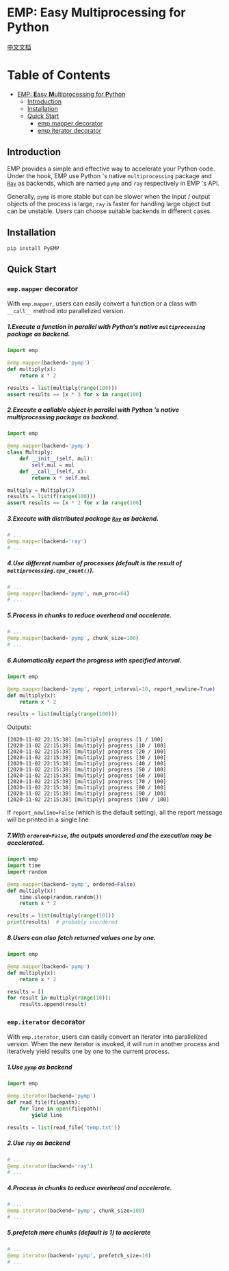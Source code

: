 # EMP: **E**asy **M**ultiprocessing for **P**ython

[中文文档](README_zh.md)

Table of Contents
=================

   * [EMP: <strong>E</strong>asy <strong>M</strong>ultiprocessing for <strong>P</strong>ython](#emp-easy-multiprocessing-for-python)
      * [Introduction](#introduction)
      * [Installation](#installation)
      * [Quick Start](#quick-start)
         * [emp.mapper decorator](#empmapper-decorator)
         * [emp.iterator decorator](#empiterator-decorator)

## Introduction

EMP provides a simple and effective way to accelerate your Python code. Under the hook, EMP use Python 's native `multiprocessing` package and [`Ray`](https://github.com/ray-project/ray) as backends, which are named `pymp` and `ray` respectively in EMP 's API.

Generally, `pymp` is more stable but can be slower when the input / output objects of the process is large, `ray` is faster for handling large object but can be unstable. Users can choose suitable backends in different cases.

## Installation

```
pip install PyEMP
```

## Quick Start

### `emp.mapper` decorator

With `emp.mapper`, users can easily convert a function or a class with `__call__` method into parallelized version.

##### 1.Execute a function in parallel with Python's native `multiprocessing` package as backend.

```python
import emp

@emp.mapper(backend='pymp')
def multiply(x):
    return x * 2

results = list(multiply(range(100)))
assert results == [x * 3 for x in range(100]
```

##### 2.Execute a callable object in parallel with Python 's native multiprocessing package as backend.

```python
import emp

@emp.mapper(backend='pymp')
class Multiply:
    def __init__(self, mul):
        self.mul = mul
    def __call__(self, x):
        return x * self.mul

multiply = Multiply(2)
results = list(f(range(100)))
assert results == [x * 2 for x in range(100]
```

##### 3.Execute with distributed package [`Ray`](https://github.com/ray-project/ray) as backend.

```python
# ...
@emp.mapper(backend='ray')
# ...
```

##### 4.Use different number of processes (default is the result of `multiprocessing.cpu_count()`).

```python
# ...
@emp.mapper(backend='pymp', num_proc=64)
# ...
```

##### 5.Process in chunks to reduce overhead and accelerate.

```python
# ...
@emp.mapper(backend='pymp', chunk_size=100)
# ...
```

##### 6.Automatically eeport the progress with specified interval.

```python
import emp

@emp.mapper(backend='pymp', report_interval=10, report_newline=True)
def multiply(x):
    return x * 2

results = list(multiply(range(100)))
```

Outputs:

```
[2020-11-02 22:15:38] [multiply] progress [1 / 100]
[2020-11-02 22:15:38] [multiply] progress [10 / 100]
[2020-11-02 22:15:38] [multiply] progress [20 / 100]
[2020-11-02 22:15:38] [multiply] progress [30 / 100]
[2020-11-02 22:15:38] [multiply] progress [40 / 100]
[2020-11-02 22:15:38] [multiply] progress [50 / 100]
[2020-11-02 22:15:38] [multiply] progress [60 / 100]
[2020-11-02 22:15:38] [multiply] progress [70 / 100]
[2020-11-02 22:15:38] [multiply] progress [80 / 100]
[2020-11-02 22:15:38] [multiply] progress [90 / 100]
[2020-11-02 22:15:38] [multiply] progress [100 / 100]
```

If `report_newline=False` (which is the default setting), all the report message will be printed in a single line.

##### 7.With `ordered=False`, the outputs unordered and the execution may be accelerated.

```python
import emp
import time
import random

@emp.mapper(backend='pymp', ordered=False)
def multiply(x):
    time.sleep(random.random())
    return x * 2

results = list(multiply(range(10)))
print(results)  # probably unordered
```

##### 8.Users can also fetch returned values one by one.

```python
import emp

@emp.mapper(backend='pymp')
def multiply(x):
    return x * 2

results = []
for result in multiply(range(10)):
    results.append(result)
```

### `emp.iterator` decorator

With `emp.iterator`, users can easily convert an iterator into parallelized version. When the new iterator is invoked, it will run in another process and iteratively yield results one by one to the current process.

##### 1.Use `pymp` as backend

```python
import emp

@emp.iterator(backend='pymp')
def read_file(filepath):
    for line in open(filepath):
        yield line

results = list(read_file('temp.txt'))
```

##### 2.Use `ray` as backend

```python
# ...
@emp.iterator(backend='ray')
# ...
```

##### 4.Process in chunks to reduce overhead and accelerate.

```python
# ...
@emp.iterator(backend='pymp', chunk_size=100)
# ...
```

##### 5.prefetch more chunks (default is 1) to acclerate

```python
# ...
@emp.iterator(backend='pymp', prefetch_size=10)
# ...
```
